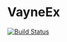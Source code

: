 # VayneEx
[![Build Status](https://travis-ci.org/mon-suit/vayne_core.svg?branch=master)](https://travis-ci.org/mon-suit/vayne_core)
